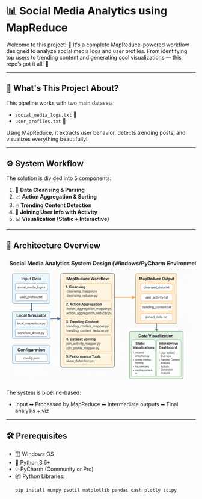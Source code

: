 # 📊 Social Media Analytics using MapReduce

Welcome to this project! 👋 It's a complete MapReduce-powered workflow designed to analyze social media logs and user profiles. From identifying top users to trending content and generating cool visualizations — this repo’s got it all! 🚀

---

## 🧠 What's This Project About?

This pipeline works with two main datasets:

- `social_media_logs.txt` 📄
- `user_profiles.txt` 👤

Using MapReduce, it extracts user behavior, detects trending posts, and visualizes everything beautifully!

---

## ⚙️ System Workflow

The solution is divided into 5 components:

1. 🧹 **Data Cleansing & Parsing**  
2. 📈 **Action Aggregation & Sorting**  
3. 🔥 **Trending Content Detection**  
4. 🔗 **Joining User Info with Activity**  
5. 📊 **Visualization (Static + Interactive)**  

---

## 🧱 Architecture Overview

![Architecture Diagram](system_design.png)

The system is pipeline-based:
- Input ➡ Processed by MapReduce ➡ Intermediate outputs ➡ Final analysis + viz

---

## 🛠️ Prerequisites

- 🪟 Windows OS
- 🐍 Python 3.6+
- 💡 PyCharm (Community or Pro)
- 📦 Python Libraries:
  ```bash
  pip install numpy psutil matplotlib pandas dash plotly scipy
